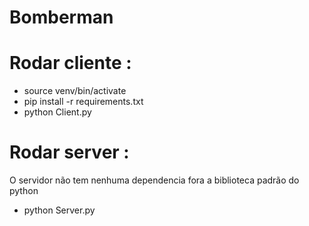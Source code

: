 # Bomberman

# Rodar cliente :
- source venv/bin/activate
- pip install -r requirements.txt
- python Client.py

# Rodar server : 
O servidor não tem nenhuma dependencia fora a biblioteca padrão do python
- python Server.py
  
